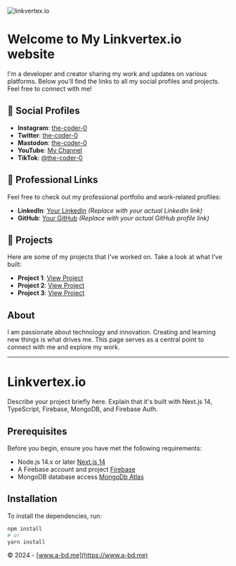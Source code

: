 ![linkvertex.io](https://i.ibb.co/FXCC0zJ/Screenshot-2024-03-08-223251.png)

# Welcome to My Linkvertex.io website 

I'm a developer and creator sharing my work and updates on various platforms. Below you'll find the links to all my social profiles and projects. Feel free to connect with me!

## 📱 Social Profiles

- **Instagram**: [the-coder-0](https://instagram.com/the-coder-0)
- **Twitter**: [the-coder-0](https://twitter.com/the-coder-0)
- **Mastodon**: [the-coder-0](https://mastodon.social/@the-coder-0)
- **YouTube**: [My Channel](https://youtube.com/channel/UC8D9cwxX9Utv7lnLSNCmIVQ)
- **TikTok**: [@the-coder-0](https://tiktok.com/@the-coder-0)

## 💼 Professional Links

Feel free to check out my professional portfolio and work-related profiles:

- **LinkedIn**: [Your LinkedIn](#) *(Replace with your actual LinkedIn link)*
- **GitHub**: [Your GitHub](#) *(Replace with your actual GitHub profile link)*

## 🎨 Projects

Here are some of my projects that I've worked on. Take a look at what I've built:

- **Project 1**: [View Project](https://wussh.szm.dev/hacker/project1)
- **Project 2**: [View Project](https://wussh.szm.dev/hacker/project2)
- **Project 3**: [View Project](https://wussh.szm.dev/hacker/project3)

## About

I am passionate about technology and innovation. Creating and learning new things is what drives me. This page serves as a central point to connect with me and explore my work.

---

# Linkvertex.io

Describe your project briefly here. Explain that it's built with Next.js 14, TypeScript, Firebase, MongoDB, and Firebase Auth.

## Prerequisites

Before you begin, ensure you have met the following requirements:

- Node.js 14.x or later [Next.js 14](https://nextjs.org/docs/getting-started/installation)
- A Firebase account and project [Firebase](https://console.firebase.google.com/)
- MongoDB database access [MongoDb Atlas](https://account.mongodb.com/account/login?n=https%3A%2F%2Fcloud.mongodb.com%2Fv2%2F63e0fbfa1122620700906904&nextHash=%23overview&signedOut=true)

## Installation

To install the dependencies, run:

```bash
npm install
# or
yarn install
```

© 2024 - [www.a-bd.me](https://www.a-bd.me)
